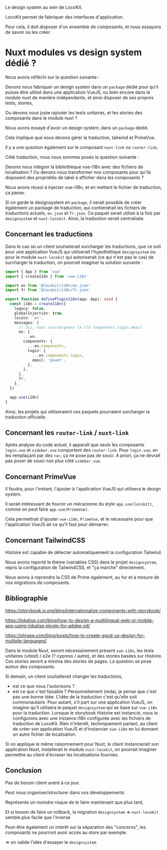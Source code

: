 Le design system au sein de LocoKit.

LocoKit permet de fabriquer des interfaces d'application.

Pour cela, il doit disposer d'un ensemble de composants,
et nous essayons de savoir où les créer.

# Nuxt modules vs design system dédié ?

Nous avons réfléchi sur la question suivante :

Devons nous fabriquer un design system dans un `package` dédié
pour qu'il puisse être utilisé dans une application VueJS,
ou bien encore dans le module nuxt de manière indépendante,
et ainsi disposer de ses propres tests, stories,

Ou devons nous juste rajouter les tests unitaires,
et les stories des composants dans le module nuxt ?

Nous avons essayé d'avoir un design system, dans un `package` dédié.

Cela implique que nous devons gérer la traduction, tailwind et PrimeVue.

Il y a une question également sur le composant `nuxt-link` ou `router-link`.

Côté traduction, nous nous sommes posés la question suivante :

Devons nous intégrer la bibliothèque vue-i18n avec des fichiers de localisation ?
Ou devons nous transformer nos composants pour qu'ils disposent
des propriétés de label à afficher dans les composants ?

Nous avons réussi à injecter vue-i18n, et en mettant le fichier de traduction, ça passe.

Si on garde le designsystem en `package`, il serait possible de créer également
un package de traduction, qui contiendrait les fichiers de traductions actuels, `en.json` et `fr.json`.
Ce paquet serait utilisé à la fois par `designsystem` et `nuxt-locokit`.
Ainsi, la traduction serait centralisée.


## Concernant les traductions

Dans le cas où un client souhaiterait surcharger les traductions,
que ce soit pour une application VueJS qui utiliserait l'hypothétique `designsystem`
ou pour le module `nuxt-locokit` qui autoriserait (ce qui n'est pas le cas)
de surcharger la traduction, on pourrait imaginer la solution suivante :

```ts
import { App } from 'vue'
import { createI18n } from 'vue-i18n'

import en from '@locokit/i18n/en.json'
import fr from '@locokit/i18n/fr.json'

export function definePluginI18n(app: App): void {
  const i18n = createI18n({
    legacy: false,
    globalInjection: true,
    locale: 'en',
    messages: {
      // ici, nous surchargeons la clé components.login.email
      en: {
        ...en,
        components: {
          ...en.components,
          login: {
            ...en.components.login,
            email: 'pouet',
          },
        },
      },
      fr,
    },
  })

  app.use(i18n)
}
```

Ainsi, les projets qui utiliseraient ces paquets pourraient surcharger
la traduction officielle.

## Concernant les `router-link` / `nuxt-link`

Après analyse du code actuel,
il apparaît que seuls les composants `login.vue` et `sidebar.vue`
comportent des `router-link`.
Pour `login.vue`, en les remplaçant par des `<a>`,
ça ne pose pas de souci.
A priori, ça ne devrait pas poser de souci non plus côté `sidebar.vue`.

## Concernant PrimeVue

Il faudra, pour l'instant, l'ajouter à l'application VueJS
qui utilisera le design system.

Il serait intéressant de fournir un mécanisme du style `app.use(locokit)`,
comme on peut faire `app.use(PrimeVue)`.

Cela permettrait d'ajouter `vue-i18n`, `PrimeVue`, et le nécessaire
pour que l'application VueJS ait ce qu'il faut pour démarrer.

## Concernant TailwindCSS

Histoire est capable de détecter automatiquement la configuration Tailwind.

Nous avons reporté le thème (variables CSS) dans le projet `designsystem`,
repris la configuration de TailwindCSS, et "ça marche" directement.

Nous avons à reprendre la CSS de Prime également,
au fur et à mesure de nos migrations de composants.


## Bibliographie

https://storybook.js.org/blog/internationalize-components-with-storybook/

https://lokalise.com/blog/how-to-design-a-multilingual-web-or-mobile-app-using-lokalise-plugin-for-adobe-xd/

https://phrase.com/blog/posts/how-to-create-good-ux-design-for-multiple-languages/


Dans le module Nuxt, seront nécessairement présent `vue-i18n`,
les tests unitaires (vitest) / e2e (? cypress / autre), et des stories basées sur Histoire.
Ces stories seront a minima des stories de pages.
La question se pose autour des composants.

Si demain, un client souhaiterait changer les traductions,
* est ce que nous l'autorisons ?
* est ce que c'est faisable ?
Personnellement (mda), je pense que c'est pas une bonne idée.
L'idée de la traduction c'est qu'elle soit communautaire.
Pour autant, s'il part sur une application VueJS,
on imagine qu'il utilisera le paquet `designsystem` qui se base sur `vue-i18n` pour la traduction.
Lorsque le storybook Histoire est instancié,
nous le configurons avec une instance i18n configurée avec les fichiers de traduction de LocoKit.
Rien n'interdit, techniquement parlant, au client de créer son application VueJS
et d'instancier `vue-i18n` en lui donnant un autre fichier de localisation.

Si on applique le même raisonnement pour Nuxt,
le client instancierait son application Nuxt,
installerait le module `nuxt-locokit`,
on pourrait imaginer permettre au client
d'écraser les localisations fournies.

## Conclusion

Pas de besoin client avéré à ce jour.

Peut nous organiser/structurer dans nos développements

Représente un moindre risque de le faire maintenant que plus tard,

Et si besoin de faire un rollback, la migration `designsystem` => `nuxt-locokit` semble plus facile que l'inverse

Peut-être également un intérêt sur la séparation des "concerns",
les composants ne pourront avoir accès au store par exemple.

=> on valide l'idée d'essayer le `designsystem`
